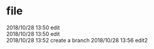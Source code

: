 # file
2018/10/28 13:50 edit</br>
2018/10/28 13:50 edit</br>
2018/10/28 13:52 create a branch
2018/10/28 13:56 edit2
